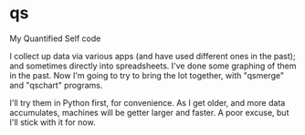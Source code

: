 # qs
My Quantified Self code

I collect up data via various apps (and have used different ones in
the past); and sometimes directly into spreadsheets.  I've done some
graphing of them in the past.  Now I'm going to try to bring the lot
together, with "qsmerge" and "qschart" programs.

I'll try them in Python first, for convenience.  As I get older, and
more data accumulates, machines will be getter larger and faster.  A
poor excuse, but I'll stick with it for now.

